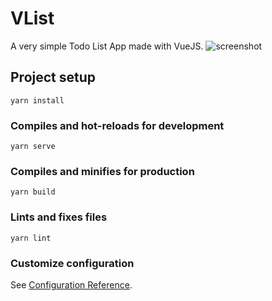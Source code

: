 # VList
A very simple Todo List App made with VueJS.
![screenshot](https://user-images.githubusercontent.com/29918030/126932509-661dd0bc-ce51-4aaa-b7ba-86b33f998958.png)


## Project setup
```
yarn install
```

### Compiles and hot-reloads for development
```
yarn serve
```

### Compiles and minifies for production
```
yarn build
```

### Lints and fixes files
```
yarn lint
```

### Customize configuration
See [Configuration Reference](https://cli.vuejs.org/config/).
